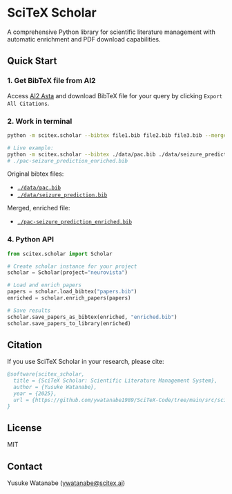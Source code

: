 <!-- ---
!-- Timestamp: 2025-09-30 08:44:43
!-- Author: ywatanabe
!-- File: /home/ywatanabe/proj/scitex_repo/src/scitex/scholar/README.md
!-- --- -->


# SciTeX Scholar

A comprehensive Python library for scientific literature management with automatic enrichment and PDF download capabilities.

## Quick Start

### 1. Get BibTeX file from AI2
Access [AI2 Asta](https://asta.allen.ai/chat/) and download BibTeX file for your query by clicking `Export All Citations`.

### 2. Work in terminal
```bash
python -m scitex.scholar --bibtex file1.bib file2.bib file3.bib --merge --enrich

# Live example:
python -m scitex.scholar --bibtex ./data/pac.bib ./data/seizure_prediction.bib --merge --enrich 
# ./pac-seizure_prediction_enriched.bib
```
Original bibtex files:
- [`./data/pac.bib`](./data/pac.bib)
- [`./data/seizure_prediction.bib`](./data/seizure_prediction.bib)

Merged, enriched file:
- [`./pac-seizure_prediction_enriched.bib`](./data/pac-seizure_prediction_enriched.bib)


### 4. Python API
```python
from scitex.scholar import Scholar

# Create scholar instance for your project
scholar = Scholar(project="neurovista")

# Load and enrich papers
papers = scholar.load_bibtex("papers.bib")
enriched = scholar.enrich_papers(papers)

# Save results
scholar.save_papers_as_bibtex(enriched, "enriched.bib")
scholar.save_papers_to_library(enriched)
```

## Citation

If you use SciTeX Scholar in your research, please cite:

```bibtex
@software{scitex_scholar,
  title = {SciTeX Scholar: Scientific Literature Management System},
  author = {Yusuke Watanabe},
  year = {2025},
  url = {https://github.com/ywatanabe1989/SciTeX-Code/tree/main/src/scitex/scholar}
}
```

## License

MIT

## Contact

Yusuke Watanabe (ywatanabe@scitex.ai)

<!-- EOF -->
